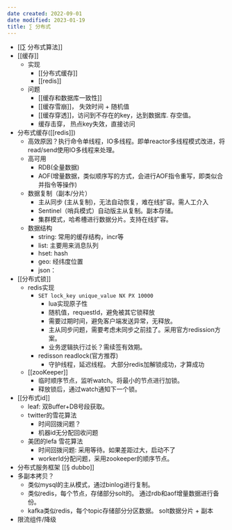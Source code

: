```yaml
---
date created: 2022-09-01
date modified: 2023-01-19
title: ∑ 分布式
---
```


+ [[∑ 分布式算法]]
+ [[缓存]]
	+ 实现
		+ [[分布式缓存]]
		+ [[redis]]
	+ 问题
		+ [[缓存和数据库一致性]]
		+ [[缓存雪崩]]， 失效时间 + 随机值
		+ [[缓存穿透]]，访问到不存在的key，达到数据库. 存空值。
		+ 缓存击穿， 热点key失效，直接访问
+ 分布式缓存([[redis]])
	+ 高效原因？执行命令单线程，IO多线程。即单reactor多线程模式改进，将read/send使用IO多线程来处理。
	+ 高可用
		+ RDB(全量数据)
		+ AOF(增量数据，类似顺序写的方式，会进行AOF指令重写，即类似合并指令等操作)
	+ 数据复制（副本/分片）
		+ 主从同步 (主从复制)，无法自动恢复，难在线扩容。需人工介入
		+ Sentinel（哨兵模式）自动版主从复制。副本存储。
		+ 集群模式，哈希槽进行数据分片。支持在线扩容。
	+ 数据结构
		+ string: 常用的缓存结构，incr等
		+ list: 主要用来消息队列
		+ hset: hash
		+ geo: 经纬度位置
		+ json：
+ [[分布式锁]]
	+ redis实现
		+ `SET lock_key unique_value NX PX 10000`
			+ lua实现原子性
			+ 随机值，requestId，避免被其它锁释放
			+ 需要过期时间，避免客户端发送异常，无释放。
			+ 主从同步问题，需要考虑未同步之前挂了。采用官方redission方案。
			+ 业务逻辑执行过长？需续签有效期。
		+ redisson readlock(官方推荐)
			+ 守护线程，延迟线程。 大部分redis加解锁成功，才算成功
	+ [[zooKeeper]]
		+ 临时顺序节点，监听watch。将最小的节点进行加锁。
		+ 释放锁后，通过watch通知下一个锁。
+ [[分布式id]]
	+ leaf: 双Buffer+DB号段获取。
	+ twitter的雪花算法
		+ 时间回拨问题？
		+ 机器id无分配回收问题
	+ 美团的lefa 雪花算法
		+ 时间回拨问题: 采用等待。如果差距过大，启动不了
		+ workerId分配问题，采用zookeeper的顺序节点。
+ 分布式服务框架 [[§ dubbo]]
+ 多副本拷贝？
	+ 类似mysql的主从模式，通过binlog进行复制。
	+ 类似redis，每个节点，存储部分solt的。 通过rdb和aof增量数据进行备份。
	+ kafka类似redis，每个topic存储部分分区数据。 solt数据分片 + 副本
+ 限流组件/降级
